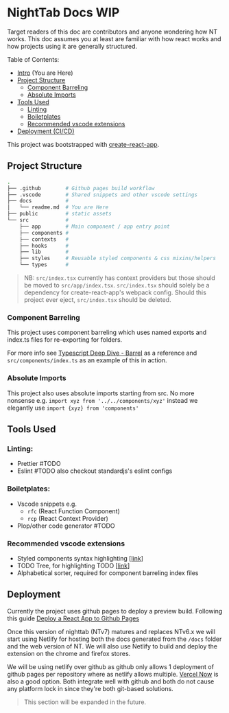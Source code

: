 # NightTab Docs WIP

Target readers of this doc are contributors and anyone wondering how NT works. This doc assumes you at least are familiar with how react works and how projects using it are generally structured.

Table of Contents:

- [Intro](readme.md) (You are Here)
- [Project Structure](readme.md#project-structure)
  - [Component Barreling](readme.md#component-barreling)
  - [Absolute Imports](readme.md#absolute-imports)
- [Tools Used](readme.md#tools-used)
  - [Linting](readme.md#linting)
  - [Boiletplates](readme.md#boilerplates)
  - [Recommended vscode extensions](readme.md#recommended-vscode-extensions)
- [Deployment (CI/CD)](readme.md#deployment)


This project was bootstrapped with [create-react-app](https://reactjs.org/docs/create-a-new-react-app.html).

## Project Structure

```bash
.
├── .github        # Github pages build workflow
├── .vscode        # Shared snippets and other vscode settings
├── docs           # 
│   └── readme.md  # You are Here
├── public         # static assets
└── src            # 
    ├── app        # Main component / app entry point
    ├── components # 
    ├── contexts   # 
    ├── hooks      # 
    ├── lib        # 
    ├── styles     # Reusable styled components & css mixins/helpers
    └── types      # 
```

> NB: `src/index.tsx` currently has context providers but those should be moved to `src/app/index.tsx`. `src/index.tsx` should solely be a dependency for create-react-app's webpack config. Should this project ever eject, `src/index.tsx` should be deleted.

### Component Barreling

This project uses component barreling which uses named exports and index.ts files for re-exporting for folders.

For more info see [Typescript Deep Dive - Barrel](https://basarat.gitbook.io/typescript/main-1/barrel) as a reference and `src/components/index.ts` as an example of this in action.

### Absolute Imports

This project also uses absolute imports starting from src. No more nonsense e.g. `import xyz from '../../components/xyz'` instead we elegantly use `import {xyz} from 'components'`

## Tools Used

### Linting:
- Prettier #TODO
- Eslint #TODO also checkout standardjs's eslint configs

### Boiletplates:
- Vscode snippets e.g.
  - `rfc` (React Function Component)
  - `rcp` (React Context Provider)
- Plop/other code generator #TODO

### Recommended vscode extensions
- Styled components syntax highlighting [[link](https://marketplace.visualstudio.com/items?itemName=jpoissonnier.vscode-styled-components)]
- TODO Tree, for highlighting TODO [[link](https://marketplace.visualstudio.com/items?itemName=Gruntfuggly.todo-tree)]
- Alphabetical sorter, required for component barreling index files 

## Deployment

Currently the project uses github pages to deploy a preview build. Following this guide [Deploy a React App to Github Pages](https://zanca.dev/blog/continuos-deployment-of-a-static-site-to-github-pages/)

Once this version of nighttab (NTv7) matures and replaces NTv6.x we will start using Netlify for hosting both the docs generated from the `/docs` folder and the web version of NT. We will also use Netlify to build and deploy the extension on the chrome and firefox stores.

We will be using netlify over github as github only allows 1 deployment of github pages per repository where as netlify allows multiple. [Vercel Now](https://vercel.com/) is also a good option. Both integrate well with github and both do not cause any platform lock in since they're both git-based solutions.

> This section will be expanded in the future.